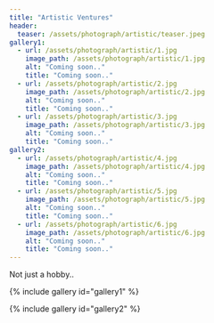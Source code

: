 ```yaml
---
title: "Artistic Ventures"
header:
  teaser: /assets/photograph/artistic/teaser.jpeg
gallery1:
  - url: /assets/photograph/artistic/1.jpg
    image_path: /assets/photograph/artistic/1.jpg
    alt: "Coming soon.."
    title: "Coming soon.."
  - url: /assets/photograph/artistic/2.jpg
    image_path: /assets/photograph/artistic/2.jpg
    alt: "Coming soon.."
    title: "Coming soon.."
  - url: /assets/photograph/artistic/3.jpg
    image_path: /assets/photograph/artistic/3.jpg
    alt: "Coming soon.."
    title: "Coming soon.."
gallery2:
  - url: /assets/photograph/artistic/4.jpg
    image_path: /assets/photograph/artistic/4.jpg
    alt: "Coming soon.."
    title: "Coming soon.."
  - url: /assets/photograph/artistic/5.jpg
    image_path: /assets/photograph/artistic/5.jpg
    alt: "Coming soon.."
    title: "Coming soon.."
  - url: /assets/photograph/artistic/6.jpg
    image_path: /assets/photograph/artistic/6.jpg
    alt: "Coming soon.."
    title: "Coming soon.."
---
```

Not just a hobby..

{% include gallery id="gallery1" %}

{% include gallery id="gallery2" %}
